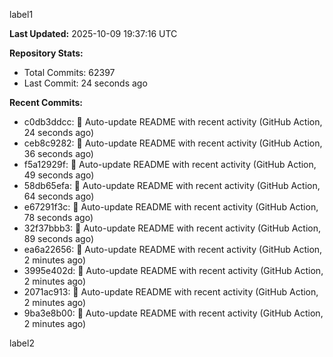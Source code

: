 
label1 
<!-- ACTIVITY_START -->
**Last Updated:** 2025-10-09 19:37:16 UTC

**Repository Stats:**
- Total Commits: 62397
- Last Commit: 24 seconds ago

**Recent Commits:**
- c0db3ddcc: 🤖 Auto-update README with recent activity (GitHub Action, 24 seconds ago)
- ceb8c9282: 🤖 Auto-update README with recent activity (GitHub Action, 36 seconds ago)
- f5a12929f: 🤖 Auto-update README with recent activity (GitHub Action, 49 seconds ago)
- 58db65efa: 🤖 Auto-update README with recent activity (GitHub Action, 64 seconds ago)
- e67291f3c: 🤖 Auto-update README with recent activity (GitHub Action, 78 seconds ago)
- 32f37bbb3: 🤖 Auto-update README with recent activity (GitHub Action, 89 seconds ago)
- ea6a22656: 🤖 Auto-update README with recent activity (GitHub Action, 2 minutes ago)
- 3995e402d: 🤖 Auto-update README with recent activity (GitHub Action, 2 minutes ago)
- 2071ac913: 🤖 Auto-update README with recent activity (GitHub Action, 2 minutes ago)
- 9ba3e8b00: 🤖 Auto-update README with recent activity (GitHub Action, 2 minutes ago)
<!-- ACTIVITY_END -->

label2
